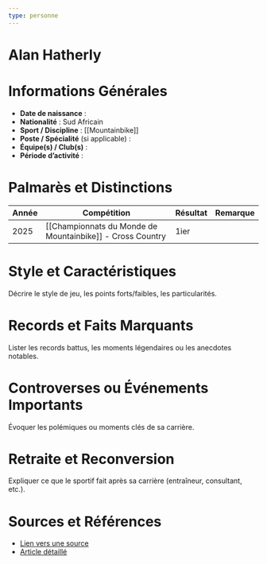 ```yaml
---
type: personne
---
```


# Alan Hatherly

# Informations Générales
- **Date de naissance** :  
- **Nationalité** :  Sud Africain
- **Sport / Discipline** :  [[Mountainbike]]
- **Poste / Spécialité** (si applicable) :  
- **Équipe(s) / Club(s)** :  
- **Période d’activité** :  

# Palmarès et Distinctions
| Année | Compétition                                               | Résultat | Remarque |
| ----- | --------------------------------------------------------- | -------- | -------- |
| 2025  | [[Championnats du Monde de Mountainbike]] - Cross Country | 1ier     |          |

# Style et Caractéristiques
Décrire le style de jeu, les points forts/faibles, les particularités.

# Records et Faits Marquants
Lister les records battus, les moments légendaires ou les anecdotes notables.

# Controverses ou Événements Importants
Évoquer les polémiques ou moments clés de sa carrière.

# Retraite et Reconversion
Expliquer ce que le sportif fait après sa carrière (entraîneur, consultant, etc.).

# Sources et Références
- [Lien vers une source](#)
- [Article détaillé](#)

